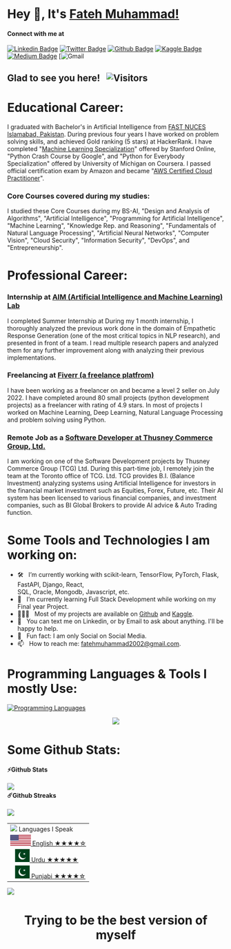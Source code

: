 # Hey 👋, It's [Fateh Muhammad!](https://github.com/FatehMuhammad/)

#### Connect with me at
[![Linkedin Badge](https://img.shields.io/badge/-LinkedIn-important)](https://www.linkedin.com/in/fateh-muhammad/)
[![Twitter Badge](https://img.shields.io/badge/-Twitter-blue)](https://twitter.com/FM__Sani)
[![Github Badge](https://img.shields.io/badge/-Github-brightgreen)](https://github.com/FatehMuhammad/)
[![Kaggle Badge](https://img.shields.io/badge/-Kaggle-green)](https://www.kaggle.com/fatehmuhammad/)
[![Medium Badge](https://img.shields.io/badge/-Medium-informational)](https://fatehmuhammad.medium.com/)
[![Gmail](fatehmuhammad2002@gmail.com/)

## Glad to see you here! &nbsp; ![Visitors](https://api.visitorbadge.io/api/visitors?path=FatehMuhammad&label=Visitors&labelColor=%23697689&countColor=%231ccce4)

# **Educational Career:**

I graduated with Bachelor's in Artificial Intelligence from [FAST NUCES Islamabad, Pakistan](https://www.nu.edu.pk/). During previous four years I have worked on problem solving skills, and achieved Gold ranking (5 stars) at HackerRank. I have completed "[Machine Learning Specialization](https://www.coursera.org/account/accomplishments/specialization/certificate/YK4VGPX4CQ8G)" offered by Stanford Online, "Python Crash Course by Google", and "Python for Everybody Specialization" offered by University of Michigan on Coursera. I passed official certification exam by Amazon and became "[AWS Certified Cloud Practitioner](https://www.credly.com/badges/83444650-ee44-4b6e-bc9c-e9cb098ac75d?source=linked_in_profile)".

### **Core Courses covered during my studies:**

I studied these Core Courses during my BS-AI, "Design and Analysis of Algorithms", "Artificial Intelligence", "Programming for Artificial Intelligence", "Machine Learning", "Knowledge Rep. and Reasoning", "Fundamentals of Natural Language Processing", "Artificial Neural Networks", "Computer Vision", "Cloud Security", "Information Security", "DevOps", and "Entrepreneurship".

# **Professional Career:**

### **Internship at [AIM (Artificial Intelligence and Machine Learning) Lab](http://isb.nu.edu.pk/aim/)**

I completed Summer Internship at  During my 1 month internship, I thoroughly analyzed the previous work done in the domain of Empathetic Response Generation (one of the most critical topics in NLP research), and presented in front of a team. I read multiple research papers and analyzed them for any further improvement along with analyzing their previous implementations.

### **Freelancing at [Fiverr (a freelance platfrom)](https://www.fiverr.com/users/fatehmuhammad36/)**

I have been working as a freelancer on  and became a level 2 seller on July 2022. I have completed around 80 small projects (python development projects) as a freelancer with rating of 4.9 stars. In most of projects I worked on Machine Learning, Deep Learning, Natural Language Processing and problem solving using Python.

### **Remote Job as a [Software Developer at Thusney Commerce Group, Ltd.](http://www.thusney.com/)**

I am working on one of the Software Development projects by Thusney Commerce Group (TCG) Ltd. During this part-time job, I remotely join the team at the Toronto office of TCG. Ltd. TCG provides B.I. (Balance Investment) analyzing systems using Artificial Intelligence for investors in the financial market investment such as Equities, Forex, Future, etc. Their AI system has been licensed to various financial companies, and investment companies, such as BI Global Brokers to provide AI advice & Auto Trading function.

# **Some Tools and Technologies I am working on:**

- 🛠 &nbsp; I’m currently working with scikit-learn, TensorFlow, PyTorch, Flask, FastAPI, Django, React, <br /> SQL, Oracle, Mongodb, Javascript, etc.
- 🚀 &nbsp; I’m currently learning Full Stack Development while working on my Final year Project.
- 👨🏻‍💻 &nbsp; Most of my projects are available on [Github](https://github.com/FatehMuhammad/) and [Kaggle](https://www.kaggle.com/fatehmuhammad/).
- 💬 &nbsp; You can text me on Linkedin, or by Email to ask about anything. I'll be happy to help.
- 👾 &nbsp; Fun fact: I am only Social on Social Media.
- 📫 &nbsp; How to reach me: fatehmuhammad2002@gmail.com.

# **Programming Languages & Tools I mostly Use:**

[![Programming Languages](https://skillicons.dev/icons?i=python,pytorch,tensorflow,django,C++,SQL,AWS,tensorflow,&theme=light)](https://skillicons.dev)
<p align="center">
  <a href="https://skillicons.dev">
    <img src="https://skillicons.dev/icons?i=python,pytorch,tensorflow,django,C++,SQL,AWS,tensorflow,git,kubernetes,docker,c" />
  </a>
</p>


# **Some Github Stats:**

  <summary><b>⚡Github Stats</b></summary>
  <br />
  <img height="180em" src="https://github-readme-stats-sigma-five.vercel.app/api?username=FatehMuhammad&show_icons=true&hide_border=true&&count_private=true&include_all_commits=true" />  
  <summary><b>☄️Github Streaks</b></summary>
  <br />
  <img height="180em" src="https://github-readme-streak-stats.herokuapp.com/?user=FatehMuhammad&hide_border=true" />
 
  <br />
  
  <table align="right">
    <tr><td><img src="https://github.com/milaan9/milaan9/blob/main/3898082.svg" width="45"> Languages I Speak</a></td></tr>
    <tr><td><a href="README.md"><img src="https://github.com/FatehMuhammad/FatehMuhammad/blob/main/Flag_of_the_United_States.svg" height="25"> English ★★★★☆</a></td></tr>
    <tr><td><a href="README_pt.md"><img src="https://github.com/FatehMuhammad/FatehMuhammad/blob/main/Flag_of_Pakistan.svg.webp" height="30"> Urdu    ★★★★★</a></td></tr>
    <tr><td><a href="README_pt.md"><img src="https://github.com/FatehMuhammad/FatehMuhammad/blob/main/Flag_of_Pakistan.svg.webp" height="30"> Punjabi ★★★★☆</a></td></tr>
</table>
  <img height="180em" src="https://github-readme-stats-sigma-five.vercel.app/api/top-langs/?username=FatehMuhammad&exclude_repo=KNN-Image-Classification&show_icons=true&hide_border=true&layout=compact&langs_count=8"/>


<div align="center">

# Trying to be the best version of myself

</div>
